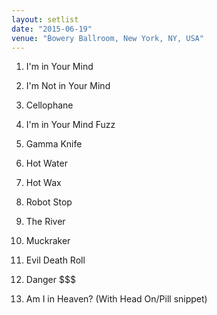 ```yaml
---
layout: setlist
date: "2015-06-19"
venue: "Bowery Ballroom, New York, NY, USA"
---
```


 1. I'm in Your Mind

 2. I'm Not in Your Mind

 3. Cellophane

 4. I'm in Your Mind Fuzz

 5. Gamma Knife

 6. Hot Water

 7. Hot Wax

 8. Robot Stop

 9. The River

10. Muckraker

11. Evil Death Roll

12. Danger $$$

13. Am I in Heaven?
    (With Head On/Pill snippet)


